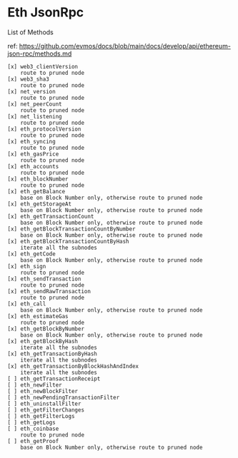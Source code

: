 # Eth JsonRpc

List of Methods

ref: https://github.com/evmos/docs/blob/main/docs/develop/api/ethereum-json-rpc/methods.md

    [x] web3_clientVersion
        route to pruned node
    [x] web3_sha3
        route to pruned node
    [x] net_version
        route to pruned node
    [x] net_peerCount
        route to pruned node
    [x] net_listening
        route to pruned node
    [x] eth_protocolVersion
        route to pruned node
    [x] eth_syncing
        route to pruned node
    [x] eth_gasPrice
        route to pruned node
    [x] eth_accounts
        route to pruned node
    [x] eth_blockNumber
        route to pruned node
    [x] eth_getBalance
        base on Block Number only, otherwise route to pruned node
    [x] eth_getStorageAt
        base on Block Number only, otherwise route to pruned node
    [x] eth_getTransactionCount
        base on Block Number only, otherwise route to pruned node
    [x] eth_getBlockTransactionCountByNumber
        base on Block Number only, otherwise route to pruned node
    [x] eth_getBlockTransactionCountByHash
        iterate all the subnodes
    [x] eth_getCode
        base on Block Number only, otherwise route to pruned node
    [x] eth_sign
        route to pruned node
    [x] eth_sendTransaction
        route to pruned node
    [x] eth_sendRawTransaction
        route to pruned node
    [x] eth_call
        base on Block Number only, otherwise route to pruned node
    [x] eth_estimateGas
        route to pruned node
    [x] eth_getBlockByNumber
        base on Block Number only, otherwise route to pruned node
    [x] eth_getBlockByHash
        iterate all the subnodes
    [x] eth_getTransactionByHash
        iterate all the subnodes
    [x] eth_getTransactionByBlockHashAndIndex
        iterate all the subnodes
    [ ] eth_getTransactionReceipt
    [ ] eth_newFilter
    [ ] eth_newBlockFilter
    [ ] eth_newPendingTransactionFilter
    [ ] eth_uninstallFilter
    [ ] eth_getFilterChanges
    [ ] eth_getFilterLogs
    [ ] eth_getLogs
    [ ] eth_coinbase
        route to pruned node
    [ ] eth_getProof
        base on Block Number only, otherwise route to pruned node
